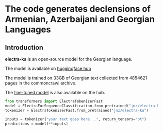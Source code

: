 # The code generates declensions of Armenian, Azerbaijani and Georgian Languages

## Introduction

**electra-ka** is an open-source model for the Georgian language. 

The model is available on [huggingface hub](https://huggingface.co/jnz/electra-ka)

The model is trained on 33GB of Georgian text collected from 4854621 pages in the commoncrawl archive.

The [fine-tuned model](https://huggingface.co/jnz/electra-ka-discrediting) is also available on the hub.

```python
from transformers import ElectraTokenizerFast
model = ElectraForSequenceClassification.from_pretrained("jnz/electra-ka-discrediting")
tokenizer = ElectraTokenizerFast.from_pretrained("jnz/electra-ka")

inputs = tokenizer("your text goes here...", return_tensors="pt")
predictions = model(**inputs)
```
